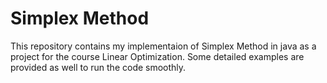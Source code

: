 # Simplex Method
This repository contains my implementaion of Simplex Method in java as a project for the course Linear Optimization. Some detailed examples are provided as well to run the code smoothly.
